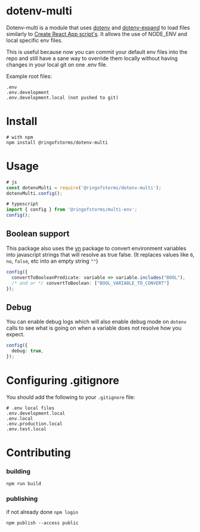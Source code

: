 # dotenv-multi

Dotenv-multi is a module that uses [dotenv](https://www.npmjs.com/package/dotenv) and [dotenv-expand](https://www.npmjs.com/package/dotenv-expand) to load files similarly to [Create React App script's](https://create-react-app.dev/docs/adding-custom-environment-variables/#what-other-env-files-can-be-used). It allows the use of NODE_ENV and local specific env files.

This is useful because now you can commit your default env files into the repo and still have a sane way to override them locally without having changes in your local git on one .env file.

Example root files:
```
.env
.env.development
.env.development.local (not pushed to git)
```

# Install

```
# with npm
npm install @ringofstorms/dotenv-multi
```

# Usage

```js
# js
const dotenvMulti = require('@ringofstorms/dotenv-multi');
dotenvMulti.config();
```

```typescript
# typescript
import { config } from '@ringofstorms/multi-env';
config();
```

## Boolean support

This package also uses the [yn](https://www.npmjs.com/package/yn) package to convert environment variables into javascript strings that will resolve as true false. (It replaces values like `0`, `no`, `false`, etc into an empty string `""`)

```typescript
config({
  convertToBooleanPredicate: variable => variable.includes("BOOL"),
  /* and or */ convertToBoolean: ["BOOL_VARIABLE_TO_CONVERT"]
});
```

## Debug

You can enable debug logs which will also enable debug mode on `dotenv` calls to see what is going on when a variable does not resolve how you expect.

```typescript
config({
  debug: true,
});
```

# Configuring .gitignore

You should add the following to your `.gitignore` file:
```
# .env local files
.env.development.local
.env.local
.env.production.local
.env.test.local
```

# Contributing

### building

`npm run build`

### publishing

if not already done `npm login`

`npm publish --access public`
